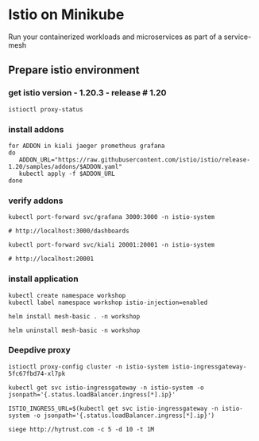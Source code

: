 # Istio on Minikube

Run your containerized workloads and microservices as part of a service-mesh 


## Prepare istio environment

### get istio version - 1.20.3 - release # 1.20

```shell
istioctl proxy-status
```

### install addons

```shell
for ADDON in kiali jaeger prometheus grafana 
do 
   ADDON_URL="https://raw.githubusercontent.com/istio/istio/release-1.20/samples/addons/$ADDON.yaml" 
   kubectl apply -f $ADDON_URL
done
```

### verify addons

```shell
kubectl port-forward svc/grafana 3000:3000 -n istio-system

# http://localhost:3000/dashboards

kubectl port-forward svc/kiali 20001:20001 -n istio-system

# http://localhost:20001

```

### install application

```shell
kubectl create namespace workshop
kubectl label namespace workshop istio-injection=enabled

helm install mesh-basic . -n workshop

helm uninstall mesh-basic -n workshop
```


### Deepdive proxy

```shell
istioctl proxy-config cluster -n istio-system istio-ingressgateway-5fc67fbd74-xl7pk

kubectl get svc istio-ingressgateway -n istio-system -o jsonpath='{.status.loadBalancer.ingress[*].ip}'

ISTIO_INGRESS_URL=$(kubectl get svc istio-ingressgateway -n istio-system -o jsonpath='{.status.loadBalancer.ingress[*].ip}')

siege http://hytrust.com -c 5 -d 10 -t 1M
```